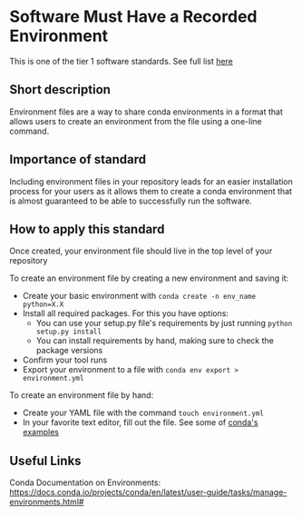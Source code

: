 # Software Must Have a Recorded Environment

This is one of the tier 1 software standards. See full list [here](tier1_standards_overview.md)

## Short description
Environment files are a way to share conda environments in a format that allows users to create an environment from the file using a one-line command.

## Importance of standard
Including environment files in your repository leads for an easier installation process for your users as it allows them to create a conda environment that is almost guaranteed to be able to successfully run the software.

## How to apply this standard
Once created, your environment file should live in the top level of your repository

To create an environment file by creating a new environment and saving it:
- Create your basic environment with `conda create -n env_name python=X.X`
- Install all required packages. For this you have options:
    - You can use your setup.py file's requirements by just running `python setup.py install`
    - You can install requirements by hand, making sure to check the package versions
- Confirm your tool runs
- Export your environment to a file with `conda env export > environment.yml`

To create an environment file by hand:
- Create your YAML file with the command `touch environment.yml`
- In your favorite text editor, fill out the file. See some of [conda's examples](https://docs.conda.io/projects/conda/en/latest/user-guide/tasks/manage-environments.html#creating-an-environment-file-manually)

## Useful Links
Conda Documentation on Environments: https://docs.conda.io/projects/conda/en/latest/user-guide/tasks/manage-environments.html#
